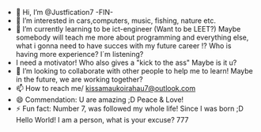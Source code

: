 - 👋 Hi, I’m @Justfication7 -FIN-
- 👀 I’m interested in cars,computers, music, fishing, nature etc. 
- 🌱 I’m currently learning to be ict-engineer (Want to be LEET?) Maybe somebody will teach me more about programming and everything else, what i gonna need to have succes with my future career !? Who is having more experience? I´m listening?
- I need a motivator! Who also gives a "kick to the ass"  Maybe is it u?
- 💞️ I’m looking to collaborate with other people to help me to learn!  Maybe in the future, we are working together? 
- 📫 How to reach me/ kissamaukoirahau7@outlook.com
- 😄 	Commendation: U are amazing ;D Peace & Love! 
- ⚡ Fun fact: Number 7, was followed my whole life! Since I was born ;D 
Hello World!
I am a person, what is your excuse?  777
